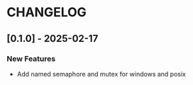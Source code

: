 # CHANGELOG
## [0.1.0] - 2025-02-17
### New Features
- Add named semaphore and mutex for windows and posix